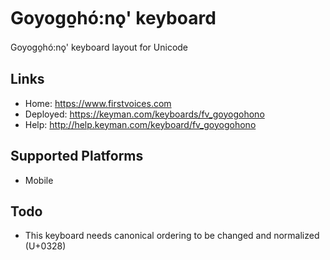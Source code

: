 Goyogo̱hó:nǫ' keyboard
======================

Goyogo̱hó:nǫ' keyboard layout for Unicode

Links
-----

 * Home:     <https://www.firstvoices.com>
 * Deployed: <https://keyman.com/keyboards/fv_goyogohono>
 * Help:     <http://help.keyman.com/keyboard/fv_goyogohono>
 
Supported Platforms
-------------------

 * Mobile

Todo
----

 * This keyboard needs canonical ordering to be changed and normalized (U+0328)
